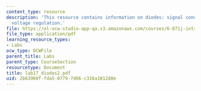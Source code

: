 ```yaml
---
content_type: resource
description: 'This resource contains information on diodes: signal conditioning, and
  voltage regulation.'
file: https://ol-ocw-studio-app-qa.s3.amazonaws.com/courses/6-071j-introduction-to-electronics-signals-and-measurement-spring-2006/2b63960ffda507797d66c316a1012d8e_lab17_diodes2.pdf
file_type: application/pdf
learning_resource_types:
- Labs
ocw_type: OCWFile
parent_title: Labs
parent_type: CourseSection
resourcetype: Document
title: lab17_diodes2.pdf
uid: 2b63960f-fda5-0779-7d66-c316a1012d8e
---
```

